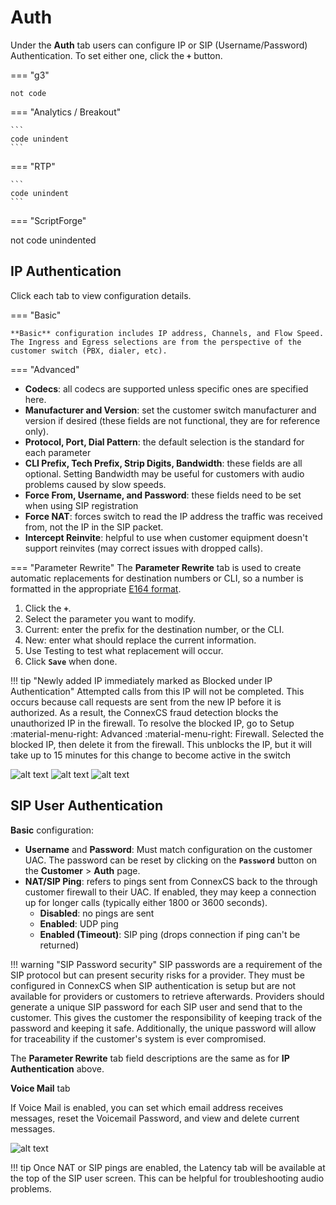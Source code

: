 # Auth
Under the **Auth** tab users can configure IP or SIP (Username/Password) Authentication. To set either one, click the **`+`** button.

=== "g3"

    not code
    	
=== "Analytics / Breakout"

    ```
    code unindent
    ```
	
=== "RTP"

    ```
    code unindent
    ```

=== "ScriptForge"

not code unindented
 
## IP Authentication
Click each tab to view configuration details.

=== "Basic"

    **Basic** configuration includes IP address, Channels, and Flow Speed. The Ingress and Egress selections are from the perspective of the customer switch (PBX, dialer, etc). 

=== "Advanced"

+ **Codecs**: all codecs are supported unless specific ones are specified here.
+ **Manufacturer and Version**: set the customer switch manufacturer and version if desired (these fields are not functional, they are for reference only).
+ **Protocol, Port, Dial Pattern**: the default selection is the standard for each parameter
+ **CLI Prefix, Tech Prefix, Strip Digits, Bandwidth**: these fields are all optional. Setting Bandwidth may be useful for customers with audio problems caused by slow speeds.
+ **Force From, Username, and Password**: these fields need to be set when using SIP registration
+ **Force NAT**: forces switch to read the IP address the traffic was received from, not the IP in the SIP packet.
+ **Intercept Reinvite**: helpful to use when customer equipment doesn't support reinvites (may correct issues with dropped calls). 

=== "Parameter Rewrite"
The **Parameter Rewrite** tab is used to create automatic replacements for destination numbers or CLI, so a number is formatted in the appropriate [E164 format](https://www.twilio.com/docs/glossary/what-e164). 

1. Click the **`+`**.
2. Select the parameter you want to modify.
3. Current: enter the prefix for the destination number, or the CLI.
4. New: enter what should replace the current information.
5. Use Testing to test what replacement will occur.
6. Click **`Save`** when done. 






!!! tip "Newly added IP immediately marked as Blocked under IP Authentication"
    Attempted calls from this IP will not be completed. This occurs because call requests are sent from the new IP before it is authorized. As a result, the ConnexCS fraud detection blocks the unauthorized IP in the firewall. To resolve the blocked IP, go to Setup :material-menu-right: Advanced :material-menu-right: Firewall. Selected the blocked IP, then delete it from the firewall. This unblocks the IP, but it will take up to 15 minutes for this change to become active in the switch 

   ![alt text][ipauth-basic]
   ![alt text][ipauth-adv]
![alt text][ipauth-param]




## SIP User Authentication

**Basic** configuration: 

+ **Username** and **Password**: Must match configuration on the customer UAC. The password can be reset by clicking on the **`Password`** button on the **Customer** > **Auth** page. 
+ **NAT/SIP Ping**: refers to pings sent from ConnexCS back to the through customer firewall to their UAC. If enabled, they may keep a connection up for longer calls (typically either 1800 or 3600 seconds).
   + **Disabled**: no pings are sent
   + **Enabled**: UDP ping
   + **Enabled (Timeout)**: SIP ping (drops connection if ping can't be returned)

!!! warning "SIP Password security"
    SIP passwords are a requirement of the SIP protocol but can present security risks for a provider. They must be configured in ConnexCS when SIP authentication is setup but are not available for providers or customers to retrieve afterwards. Providers should generate a unique SIP password for each SIP user and send that to the customer. This gives the customer the responsibility of keeping track of the password and keeping it safe. Additionally, the unique password will allow for traceability if the customer's system is ever compromised. 

The **Parameter Rewrite** tab field descriptions are the same as for **IP Authentication** above.

**Voice Mail** tab

If Voice Mail is enabled, you can set which email address receives messages, reset the Voicemail Password, and view and delete current messages. 

![alt text][voicemail]

!!! tip
    Once NAT or SIP pings are enabled, the Latency tab will be available at the top of the SIP user screen. This can be helpful for troubleshooting audio problems. 

[ipauth-basic]: /customer/img/ipauth-basic.png "Edit Switch Basic"
[ipauth-adv]: /customer/img/ipauth-adv.png "Edit Switch Advance"
[ipauth-param]: /customer/img/ipauth-param.png "Edit Switch Parameters"
[voicemail]: /customer/img/voicemail.png "Voicemail"
